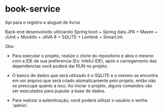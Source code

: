 # book-service

Api para o registro e aluguel de livros

Back-end desenvolvido utilizando Spring boot + Spring data JPA + Maven + JUnit + Mockito + JAVA 8 + SQLITE + Lombok + SonarLint.

Obs: 

- Para executar o projeto, realize o clone do repositorio e abra o mesmo com a IDE de sua preferencia (Ex: InteliJ IDE), após
o carregamento das dependencias você poderá dar RUN no projeto.

- O banco de dados que será utilizado é o SQLITE e o mesmo se encontra em um arquivo que será criado atomaticamente pelo projeto, então não se preocupe quanto a isso. Ao iniciar o projeto, alguns comandos vão ser executados para pupular a base de dados.

- Para realizar a autenticação, você poderá utilizar o usuário e senha 'admin'.
